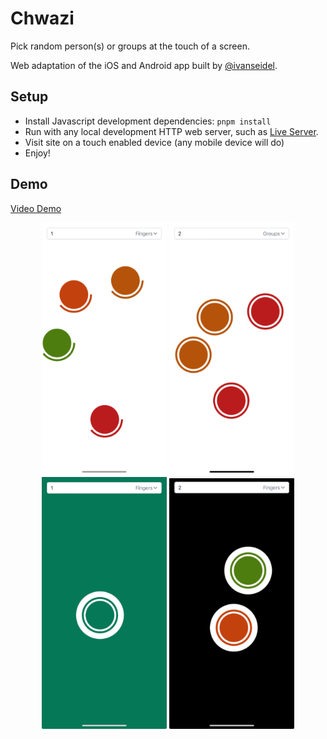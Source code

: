 # Chwazi

Pick random person(s) or groups at the touch of a screen.

Web adaptation of the iOS and Android app built by [@ivanseidel](https://github.com/ivanseidel).

## Setup

- Install Javascript development dependencies: `pnpm install`
- Run with any local development HTTP web server, such as [Live Server](https://marketplace.visualstudio.com/items?itemName=ritwickdey.LiveServer).
- Visit site on a touch enabled device (any mobile device will do)
- Enjoy!

## Demo

[Video Demo](https://youtube.com/shorts/Edf6UZbIuDc)

<p align="center">
  <img src="demo/1.PNG" alt="Screenshot of Chawzi in progress" width="200"/>
  <img src="demo/2.PNG" alt="Screenshot of Chawzi with 2 groups selected" width="200"/>
  <img src="demo/3.PNG" alt="Screenshot of Chawzi with 1 finger selected" width="200"/>
  <img src="demo/4.PNG" alt="Screenshot of Chawzi with 2 fingers selected" width="200"/>
</p>
